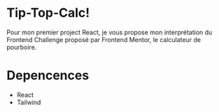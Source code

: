 
# Tip-Top-Calc!

Pour mon premier project React, je vous propose mon interprétation du Frontend Challenge proposé par Frontend Mentor, le calculateur de pourboire.

# Depencences

 - React
 - Tailwind
